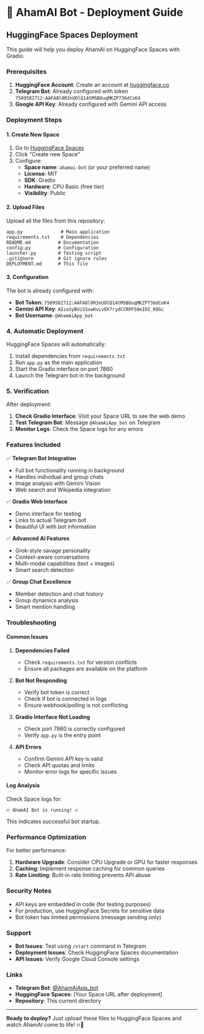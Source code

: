 # 🚀 AhamAI Bot - Deployment Guide

## HuggingFace Spaces Deployment

This guide will help you deploy AhamAI on HuggingFace Spaces with Gradio.

### Prerequisites

1. **HuggingFace Account**: Create an account at [huggingface.co](https://huggingface.co)
2. **Telegram Bot**: Already configured with token `7509582712:AAFA8l0R3nUOlQ14tMSBOuqMKZP736dCoK4`
3. **Google API Key**: Already configured with Gemini API access

### Deployment Steps

#### 1. Create New Space

1. Go to [HuggingFace Spaces](https://huggingface.co/spaces)
2. Click "Create new Space"
3. Configure:
   - **Space name**: `ahamai-bot` (or your preferred name)
   - **License**: MIT
   - **SDK**: Gradio
   - **Hardware**: CPU Basic (free tier)
   - **Visibility**: Public

#### 2. Upload Files

Upload all the files from this repository:

```
app.py              # Main application
requirements.txt    # Dependencies
README.md          # Documentation
config.py          # Configuration
launcher.py        # Testing script
.gitignore         # Git ignore rules
DEPLOYMENT.md      # This file
```

#### 3. Configuration

The bot is already configured with:
- **Bot Token**: `7509582712:AAFA8l0R3nUOlQ14tMSBOuqMKZP736dCoK4`
- **Gemini API Key**: `AIzaSyBUiSSswKvLvEK7rydCCRPF50eIDI_KOGc`
- **Bot Username**: `@AhamAiApp_bot`

### 4. Automatic Deployment

HuggingFace Spaces will automatically:
1. Install dependencies from `requirements.txt`
2. Run `app.py` as the main application
3. Start the Gradio interface on port 7860
4. Launch the Telegram bot in the background

### 5. Verification

After deployment:

1. **Check Gradio Interface**: Visit your Space URL to see the web demo
2. **Test Telegram Bot**: Message `@AhamAiApp_bot` on Telegram
3. **Monitor Logs**: Check the Space logs for any errors

### Features Included

✅ **Telegram Bot Integration**
- Full bot functionality running in background
- Handles individual and group chats
- Image analysis with Gemini Vision
- Web search and Wikipedia integration

✅ **Gradio Web Interface**
- Demo interface for testing
- Links to actual Telegram bot
- Beautiful UI with bot information

✅ **Advanced AI Features**
- Grok-style savage personality
- Context-aware conversations
- Multi-modal capabilities (text + images)
- Smart search detection

✅ **Group Chat Excellence**
- Member detection and chat history
- Group dynamics analysis
- Smart mention handling

### Troubleshooting

#### Common Issues

1. **Dependencies Failed**
   - Check `requirements.txt` for version conflicts
   - Ensure all packages are available on the platform

2. **Bot Not Responding**
   - Verify bot token is correct
   - Check if bot is connected in logs
   - Ensure webhook/polling is not conflicting

3. **Gradio Interface Not Loading**
   - Check port 7860 is correctly configured
   - Verify `app.py` is the entry point

4. **API Errors**
   - Confirm Gemini API key is valid
   - Check API quotas and limits
   - Monitor error logs for specific issues

#### Log Analysis

Check Space logs for:
```
🔥 AhamAI Bot is running! 🔥
```

This indicates successful bot startup.

### Performance Optimization

For better performance:

1. **Hardware Upgrade**: Consider CPU Upgrade or GPU for faster responses
2. **Caching**: Implement response caching for common queries
3. **Rate Limiting**: Built-in rate limiting prevents API abuse

### Security Notes

- API keys are embedded in code (for testing purposes)
- For production, use HuggingFace Secrets for sensitive data
- Bot token has limited permissions (message sending only)

### Support

- **Bot Issues**: Test using `/start` command in Telegram
- **Deployment Issues**: Check HuggingFace Spaces documentation
- **API Issues**: Verify Google Cloud Console settings

### Links

- **Telegram Bot**: [@AhamAiApp_bot](http://t.me/AhamAiApp_bot)
- **HuggingFace Spaces**: [Your Space URL after deployment]
- **Repository**: This current directory

---

**Ready to deploy?** Just upload these files to HuggingFace Spaces and watch AhamAI come to life! 🔥🤖
